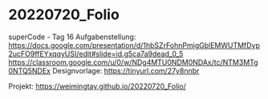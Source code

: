 # 20220720_Folio
superCode - Tag 16
Aufgabenstellung: https://docs.google.com/presentation/d/1hbSZrFohnPmjgGblEMWUTMfDyp2ucFO9ffEYxqqyUSI/edit#slide=id.g5ca7a9dead_0_5
https://classroom.google.com/u/0/w/NDg4MTU0NDM0NDAx/tc/NTM3MTg0NTQ5NDEx
Designvorlage: https://tinyurl.com/27y8nnbr

Projekt: https://weimingtay.github.io/20220720_Folio/

